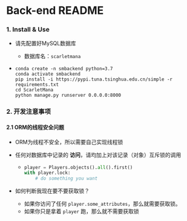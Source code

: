 # Back-end README

### 1. Install & Use

* 请先配置好MySQL数据库

  * 数据库名：`scarletmana`

* ```  
  conda create -n smbackend python=3.7
  conda activate smbackend
  pip install -i https://pypi.tuna.tsinghua.edu.cn/simple -r requirements.txt
  cd ScarletMana
  python manage.py runserver 0.0.0.0:8000
  ```

### 2. 开发注意事项

#### 2.1 ORM的线程安全问题

* ORM为线程不安全，所以需要自己实现线程锁

* 任何对数据库中记录的 **访问**，请均加上对该记录（对象）互斥锁的调用

  * ```python
    player = Players.objects().all().first()
    with player.lock:
        # do something you want
    ```

* 如何判断我现在要不要获取锁？

  * 如果你访问了任何 `player.some_attributes`，那么就需要获取锁。
  * 如果你只是拿着 `player` 跑，那么就不需要获取锁
